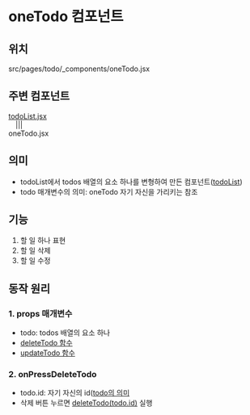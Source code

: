 # oneTodo 컴포넌트

## 위치

src/pages/todo/\_components/oneTodo.jsx

## 주변 컴포넌트

[todoList.jsx](./summary9_todoList.md)  
&emsp;|||  
oneTodo.jsx

## 의미

-   todoList에서 todos 배열의 요소 하나를 변형하여 만든 컴포넌트([todoList](./summary9_todoList.md#1-return문에서-todos-배열에-map-적용))
-   todo 매개변수의 의미: oneTodo 자기 자신을 가리키는 참조

## 기능

1. 할 일 하나 표현
2. 할 일 삭제
3. 할 일 수정

## 동작 원리

### 1. props 매개변수

-   todo: todos 배열의 요소 하나
-   [deleteTodo 함수](./summary9_todoList.md#2-deletetodo)
-   [updateTodo 함수](./summary9_todoList.md#3-updatetodo)

### 2. onPressDeleteTodo

-   todo.id: 자기 자신의 id([todo의 의미](./summary10_oneTodo.md#의미)
-   삭제 버튼 누르면 [deleteTodo(todo.id)](./summary9_todoList.md#2-deletetodo) 실행

